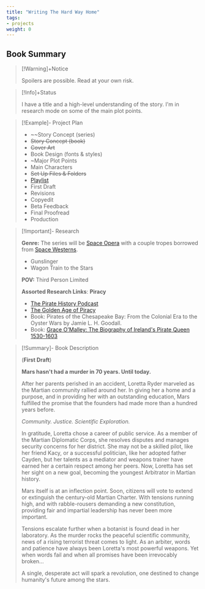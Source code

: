 ```yaml
---
title: "Writing The Hard Way Home"
tags:
- projects
weight: 0
---
```


## Book Summary

>[!Warning]+Notice
>
> Spoilers are possible. Read at your own risk.


> [!Info]+Status
>
>I have a title and a high-level understanding of the story. I'm in research mode on some of the main plot points.
> 

>[!Example]- Project Plan
> 
> * ~~Story Concept (series)
> * ~~Story Concept (book)~~
> * ~~Cover Art~~
> * Book Design (fonts & styles)
> * ~Major Plot Points
> * Main Characters
> * ~~Set Up Files & Folders~~
> * [Playlist](/notes/space-opera-playlist.md)
> * First Draft
> * Revisions
> * Copyedit
> * Beta Feedback
> * Final Proofread
> * Production


>[!Important]- Research
>
>
>**Genre:** The series will be [Space Opera](https://tvtropes.org/pmwiki/pmwiki.php/Main/SpaceOpera) with a couple tropes borrowed from [Space Westerns](https://tvtropes.org/pmwiki/pmwiki.php/Main/SpaceWestern).
> * Gunslinger
> * Wagon Train to the Stars
>
>**POV:** Third Person Limited
>
>**Assorted Research Links**:
> **Piracy**
> * [The Pirate History Podcast](https://piratehistorypodcast.com/)
> * [The Golden Age of Piracy](https://www.rmg.co.uk/stories/topics/golden-age-piracy)
> * Book: Pirates of the Chesapeake Bay: From the Colonial Era to the Oyster Wars by Jamie L. H. Goodall.
> * Book: [Grace O'Malley: The Biography of Ireland's Pirate Queen 1530-1603](https://www.amazon.com/Grace-OMalley-Biography-Irelands-1530-1603/dp/071718577X)
>


>[!Summary]- Book Description
> 
> (**First Draft**)
>
> **Mars hasn't had a murder in 70 years. Until today.**  
>
>After her parents perished in an accident, Loretta Ryder marveled as the Martian community rallied around her. In giving her a home and a purpose, and in providing her with an outstanding education, Mars fulfilled the promise that the founders had made more than a hundred years before.
>
>*Community. Justice. Scientific Exploration.*
>
>In gratitude, Loretta chose a career of public service. As a member of the Martian Diplomatic Corps, she resolves disputes and manages security concerns for her district. She may not be a skilled pilot, like her friend Kacy, or a successful politician, like her adopted father Cayden, but her talents as a mediator and weapons trainer have earned her a certain respect among her peers. Now, Loretta has set her sight on a new goal, becoming the youngest Arbitrator in Martian history.
>
>Mars itself is at an inflection point. Soon, citizens will vote to extend or extinguish the century-old Martian Charter. With tensions running high, and with rabble-rousers demanding a new constitution, providing fair and impartial leadership has never been more important.
>
> Tensions escalate further when a botanist is found dead in her laboratory. As the murder rocks the peaceful scientific community, news of a rising terrorist threat comes to light. As an arbiter, words and patience have always been Loretta's most powerful weapons. Yet when words fail and when all promises have been irrevocably broken...
>
> A single, desperate act will spark a revolution, one destined to change humanity's future among the stars.
> 




